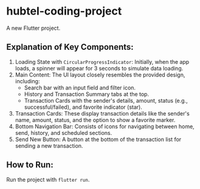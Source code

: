 # hubtel-coding-project

A new Flutter project.



## Explanation of Key Components:
1. Loading State with `CircularProgressIndicator`: Initially, when the app loads, a spinner will appear for 3 seconds to simulate data loading.
2. Main Content: The UI layout closely resembles the provided design, including:
   - Search bar with an input field and filter icon.
   - History and Transaction Summary tabs at the top.
   - Transaction Cards with the sender's details, amount, status (e.g., successful/failed), and favorite indicator (star).
3. Transaction Cards: These display transaction details like the sender's name, amount, status, and the option to show a favorite marker.
4. Bottom Navigation Bar: Consists of icons for navigating between home, send, history, and scheduled sections.
5. Send New Button: A button at the bottom of the transaction list for sending a new transaction.


## How to Run:
Run the project with `flutter run`.
